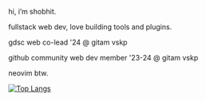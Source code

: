 hi, i’m shobhit.

fullstack web dev, love building tools and plugins.

gdsc web co-lead '24 @ gitam vskp

github community web dev member '23-24 @ gitam vskp

neovim btw.

[![Top Langs](https://github-readme-stats.vercel.app/api/top-langs/?username=Shobhit-Nagpal&layout=compact&theme=radical)](https://github.com/anuraghazra/github-readme-stats)
